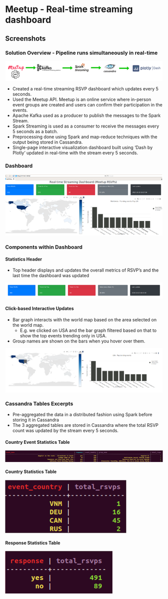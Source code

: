 # Meetup - Real-time streaming dashboard

## Screenshots

### Solution Overview - Pipeline runs simultaneously in real-time

![Solution](images/solution_overview.png?raw=true)

- Created a real-time streaming RSVP dashboard which updates every 5 seconds.
- Used the Meetup API. Meetup is an online service where in-person event groups are created and users can confirm their participation in the events.
- Apache Kafka used as a producer to publish the messages to the Spark Stream.
- Spark Streaming is used as a consumer to receive the messages every 5 seconds as a batch.
- Preprocessing done using Spark and map-reduce techniques with the output being stored in Cassandra.
- Single-page interactive visualization dashboard built using ‘Dash by Plotly‘ updated in real-time with the stream every 5 seconds.

### Dashboard
![Dashboard](images/dashboard_overview.png?raw=true)

### Components within Dashboard

#### Statistics Header
- Top header displays and updates the overall metrics of RSVP’s and the last time the dashboard was updated

![Statistics Header](images/statistics_header.png?raw=true)

#### Click-based Interactive Updates
- Bar graph interacts with the world map based on the area selected on the world map.
  - E.g. we clicked on USA and the bar graph filtered based on that to show the top events trending only in USA.
- Group names are shown on the bars when you hover over them.

![Interactive Updates](images/interactive_updates.png?raw=true)

### Cassandra Tables Excerpts

- Pre-aggregated the data in a distributed fashion using Spark before storing it in Cassandra
- The 3 aggregated tables are stored in Cassandra where the total RSVP count was updated by the stream every 5 seconds.

#### Country Event Statistics Table
![Cassandra Event Stats](images/cassandra_event_stats_table.png?raw=true)

#### Country Statistics Table
![Cassandra Country Stats](images/cassandra_country_stats_table.png?raw=true)

#### Response Statistics Table
![Cassandra Response Stats](images/cassandra_response_stats_table.png?raw=true)
